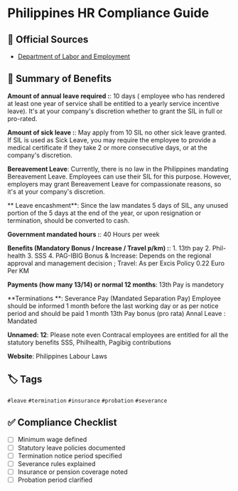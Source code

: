 # Philippines HR Compliance Guide

## 📜 Official Sources
- [Department of Labor and Employment](https://www.dole.gov.ph)

## 🧾 Summary of Benefits
**Amount of annual leave required :**: 10 days ( employee who has rendered at least one year of service shall be entitled to a yearly service incentive leave). It's at your company's discretion whether to grant the SIL in full or pro-rated.

**Amount of sick leave :**: May apply from 10 SIL  no other sick leave granted.
If SIL is used as Sick Leave, you may require the employee to provide a medical certificate if they take 2 or more consecutive days, or at the company's discretion.

**Bereavement Leave**: Currently, there is no law in the Philippines mandating Bereavement Leave. Employees can use their SIL for this purpose. However, employers may grant Bereavement Leave for compassionate reasons, so it's at your company's discretion.

** Leave encashment**: Since the law mandates 5 days of SIL, any unused portion of the 5 days at the end of the year, or upon resignation or termination, should be converted to cash.

**Government mandated hours :**: 40 Hours per week

**Benefits (Mandatory Bonus / Increase / Travel p/km) :**: 1. 13th pay
  2. Phil-health
  3. SSS
  4. PAG-IBIG Bonus & Increase: Depends on the regional approval and management decision ; Travel: As per Excis Policy 0.22 Euro Per KM

**Payments (how many 13/14) or normal 12 months**: 13th Pay is mandetory

**Terminations **: Severance Pay (Mandated Separation Pay)
Employee should be informed 1 month before the last working day or as per notice period and should be paid 1 month 
13th Pay bonus (pro rata) 
Annal Leave : Mandated

**Unnamed: 12**: Please note even Contracal employees are entitled for  all the statutory benefits 
SSS, Philhealth, Pagibig contributions

**Website**: Philippines Labour Laws

## 🏷️ Tags
`#leave` `#termination` `#insurance` `#probation` `#severance`

## ✅ Compliance Checklist
- [ ] Minimum wage defined
- [ ] Statutory leave policies documented
- [ ] Termination notice period specified
- [ ] Severance rules explained
- [ ] Insurance or pension coverage noted
- [ ] Probation period clarified

